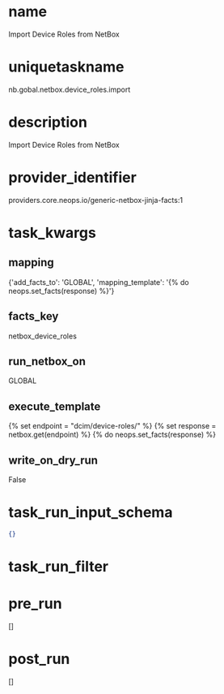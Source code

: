 # name
Import Device Roles from NetBox
# uniquetaskname
nb.gobal.netbox.device_roles.import
# description
Import Device Roles from NetBox
# provider_identifier
providers.core.neops.io/generic-netbox-jinja-facts:1
# task_kwargs
## mapping
{'add_facts_to': 'GLOBAL', 'mapping_template': '{% do neops.set_facts(response) %}'}
## facts_key
netbox_device_roles
## run_netbox_on
GLOBAL
## execute_template
{% set endpoint = "dcim/device-roles/" %}
{% set response = netbox.get(endpoint) %}
{% do neops.set_facts(response) %}
## write_on_dry_run
False
# task_run_input_schema
```json
{}
```
# task_run_filter

# pre_run
[]
# post_run
[]

